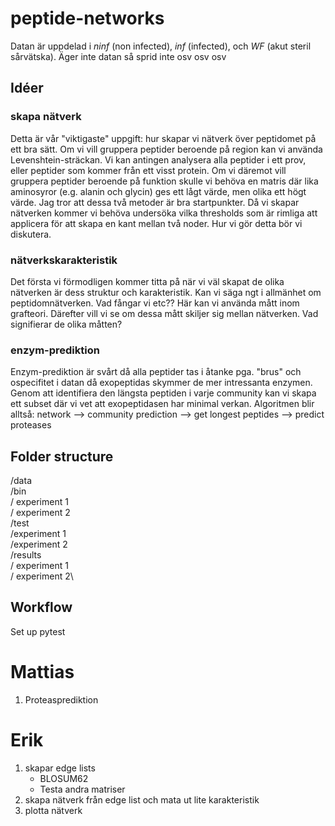 # peptide-networks

Datan är uppdelad i _ninf_ (non infected), _inf_ (infected), och _WF_ (akut steril sårvätska).
Äger inte datan så sprid inte osv osv osv

## Idéer

### skapa nätverk

Detta är vår "viktigaste" uppgift: hur skapar vi nätverk över peptidomet på ett bra sätt. Om vi vill gruppera peptider
beroende på region kan vi använda Levenshtein-sträckan. Vi kan antingen analysera alla peptider i ett prov,
eller peptider som kommer från ett visst protein. Om vi däremot vill gruppera peptider beroende på funktion skulle vi behöva
en matris där lika aminosyror (e.g. alanin och glycin) ges ett lågt värde, men olika ett högt värde. Jag tror att
dessa två metoder är bra startpunkter. Då vi skapar nätverken kommer vi behöva undersöka vilka thresholds som är rimliga
att applicera för att skapa en kant mellan två noder. Hur vi gör detta bör vi diskutera.

### nätverkskarakteristik

Det första vi förmodligen kommer titta på när vi väl skapat de olika nätverken är dess struktur och karakteristik.
Kan vi säga ngt i allmänhet om peptidomnätverken. Vad fångar vi etc?? Här kan vi använda mått inom grafteori.
Därefter vill vi se om dessa mått skiljer sig mellan nätverken. Vad signifierar de olika måtten?

### enzym-prediktion

Enzym-prediktion är svårt då alla peptider tas i åtanke pga. "brus" och ospecifitet i datan då exopeptidas skymmer de mer intressanta enzymen.
Genom att identifiera den längsta peptiden i varje community kan vi skapa ett subset där vi vet att exopeptidasen har minimal verkan.
Algoritmen blir alltså: network --> community prediction --> get longest peptides --> predict proteases

## Folder structure

/data\
/bin\
/ experiment 1\
/ experiment 2 \
/test\
/experiment 1\
/experiment 2\
/results\
/ experiment 1\
/ experiment 2\

## Workflow

Set up pytest

# Mattias

1. Proteasprediktion

# Erik

1. skapar edge lists
   - BLOSUM62
   - Testa andra matriser
2. skapa nätverk från edge list och mata ut lite karakteristik
3. plotta nätverk
